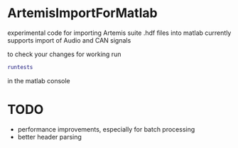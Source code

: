 # ArtemisImportForMatlab
experimental code for importing Artemis suite .hdf files into matlab
currently supports import of Audio and CAN signals

to check your changes for working run 
```matlab
runtests
```
in the matlab console

# TODO
* performance improvements, especially for batch processing
* better header parsing
